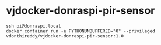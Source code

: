 # vjdocker-donraspi-pir-sensor
```
ssh pi@donraspi.local
docker container run -e PYTHONUNBUFFERED="0" --privileged vdonthireddy/vjdocker-donraspi-pir-sensor:1.0
```
